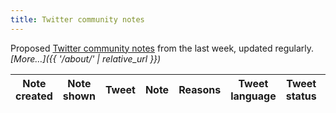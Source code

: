 ```yaml
---
title: Twitter community notes
---
```


Proposed [Twitter community notes](https://twitter.com/i/communitynotes/download-data) from the last week, updated regularly. _[More…]({{ '/about/' | relative_url }})_

<div class="table-responsive">
  <table class="table table-striped" data-order='[[ 0, "desc" ]]'>
    <thead>
      <tr>
        <th>Note created</th>
        <th>Note shown</th>
        <th>Tweet</th>
        <th>Note</th>
        <th>Reasons</th>
        <th>Tweet language</th>
        <th>Tweet status</th>
        <th>Username</th>
        <th>Tweet content</th>
      </tr>
    </thead>
    <tbody>
    </tbody>
  </table>
</div>

<script>
  /*
  This might not be quite right.
  It’s mostly BCP-47, but with some idiosyncracies.
  E.g.:
    * Hebrew is `iw` instead of `he`
    * Indonesian is `in` instead of `id`
    * Haitian Creole is included (`ht`)
  */
  const langLookup = {'af': 'Afrikaans', 'am': 'Amharic', 'ar': 'Arabic', 'arn': 'Mapudungun', 'as': 'Assamese', 'az': 'Azerbaijani', 'ba': 'Bashkir', 'be': 'Belarusian', 'bg': 'Bulgarian', 'bn': 'Bengali', 'bo': 'Tibetan', 'br': 'Breton', 'bs': 'Bosnian', 'ca': 'Catalan', 'co': 'Corsican', 'cs': 'Czech', 'cy': 'Welsh', 'da': 'Danish', 'de': 'German', 'dsb': 'Lower Sorbian', 'dv': 'Divehi', 'el': 'Greek', 'en': 'English', 'es': 'Spanish', 'et': 'Estonian', 'eu': 'Basque', 'fa': 'Persian', 'fi': 'Finnish', 'fil': 'Filipino', 'fo': 'Faroese', 'fr': 'French', 'fy': 'Frisian', 'ga': 'Irish', 'gd': 'Scottish Gaelic', 'gl': 'Galician', 'gsw': 'Swiss German', 'gu': 'Gujarati', 'ha': 'Hausa', 'hi': 'Hindi', 'hr': 'Croatian', 'hrv': 'Serbo-Croatian', 'hsb': 'Upper Sorbian', 'ht': 'Haitian Creole', 'hu': 'Hungarian', 'hy': 'Armenian', 'ig': 'Igbo', 'ii': 'Yi', 'in': 'Indonesian', 'is': 'Icelandic', 'it': 'Italian', 'iu': 'Inuktitut', 'iw': 'Hebrew', 'ja': 'Japanese', 'ka': 'Georgian', 'kk': 'Kazakh', 'kl': 'Greenlandic', 'km': 'Khmer', 'kn': 'Kannada', 'ko': 'Korean', 'kok': 'Konkani', 'kb': 'Kurdi', 'ky': 'Kyrgyz', 'lb': 'Luxembourgish', 'lo': 'Lao', 'lt': 'Lithuanian', 'lv': 'Latvian', 'mi': 'Maori', 'mk': 'Macedonian', 'ml': 'Malayalam', 'mn': 'Mongolian', 'moh': 'Mohawk', 'mr': 'Marathi', 'ms': 'Malay', 'mt': 'Maltese', 'my': 'Burmese', 'nb': 'Norwegian (Bokmål)', 'ne': 'Nepali', 'nl': 'Dutch', 'nn': 'Norwegian (Nynorsk)', 'no': 'Norwegian', 'oc': 'Occitan', 'or': 'Odia', 'pa': 'Punjabi', 'pl': 'Polish', 'prs': 'Dari', 'ps': 'Pashto', 'pt': 'Portuguese', 'quc': 'K\'iche', 'qu': 'Quechua', 'rm': 'Romansh', 'ro': 'Romanian', 'ru': 'Russian', 'rw': 'Kinyarwanda', 'sa': 'Sanskrit', 'sah': 'Yakut', 'se': 'Sami (Northern)', 'si': 'Sinhala', 'sk': 'Slovak', 'sl': 'Slovenian', 'sma': 'Sami (Southern)', 'smj': 'Sami (Lule)', 'smn': 'Sami (Inari)', 'sms': 'Sami (Skolt)', 'sq': 'Albanian', 'sr': 'Serbian', 'st': 'Sesotho', 'sv': 'Swedish', 'sw': 'Kiswahili', 'syc': 'Syriac', 'ta': 'Tamil', 'te': 'Telugu', 'tg': 'Tajik', 'th': 'Thai', 'tk': 'Turkmen', 'tl': 'Tagalog', 'tn': 'Tswana', 'tr': 'Turkish', 'tt': 'Tatar', 'tzm': 'Tamazight', 'ug': 'Uyghur', 'uk': 'Ukrainian', 'ur': 'Urdu', 'uz': 'Uzbek', 'vi': 'Vietnamese', 'wo': 'Wolof', 'xh': 'Xhosa', 'yo': 'Yoruba', 'zh': 'Chinese', 'zu': 'Zulu', 'art': 'X', 'qam': 'X', 'qct': 'X', 'qht': 'X', 'qme': 'X', 'qst': 'X', 'und': 'X', 'zxx': 'X'}
  let table = new DataTable('table', {
    layout: {
      top2Start: 'search',
      top: 'searchPanes',
      topStart: 'info',
      topEnd: 'paging',
      bottomStart: 'info',
      bottom2Start: 'pageLength'
    },
    fixedHeader: true,
    ajax: {
      url: '{{ '/data/notes.json' | relative_url }}',
      dataSrc: ''
    },
    columns: [
      {
        data: 'created_at',
        render: function (data, type, row, meta) {
          if (type !== 'display') {
            return data;
          }
          return '<a href="https://twitter.com/i/birdwatch/t/' + row['tweet_id'] + '" target="_blank">' + luxon.DateTime.fromISO(data).toFormat('d MMM yyyy') + '</a>';
        },
        searchable: false
      },
      {
        data: 'shown',
        defaultContent: '',
        render: function (data, type, row, meta) {
          if (data === undefined) {
            return '';
          }
          if (type !== 'display') {
            return data;
          }
          content = luxon.DateTime.fromISO(data).toFormat('d MMM yyyy')
          if (row['removed']) {
            content += ' (since removed)';
          }
          return content;
        },
        searchable: false
      },
      {
        data: 'tweet_id',
        width: '550px',
        render: function (data, type, row, meta) {
          if (type !== 'display') {
            return data;
          }
          content = row['tweet'] ? row['tweet'] : '';
          return '<blockquote class="twitter-tweet">' + content + '<a href="https://twitter.com/_/status/' + data + '"></a></blockquote>';
        }
      },
      {
        data: 'summary'
      },
      {
        data: 'reasons'
      },
      {
        data: 'lang',
        visible: false,
        defaultContent: '',
        render: function (data, type, row, meta) {
          if (!data) {
            if (type === 'sort') {
              return 'ZZZ (put this last)';
            }
            return 'Unknown (deleted)';
          }
          const niceName = langLookup[data];
          if (niceName === 'X') {
            // there are a handful of language codes that are used for
            // esoteric twitter things, including emoji-only tweets (`art`)
            // and hashtag-only tweets (`qht`). We lump these all together
            if (type === 'sort') {
              return 'ZZZ (put this last)';
            }
            return 'Twitter special';
          }
          return niceName + ' (' + data + ')';
        }
      },
      {
        data: 'deleted',
        visible: false,
        defaultContent: 0,
        render: function (data, type, row, meta) {
          if (type !== 'display') {
            return data;
          }
          return (data === 1) ? 'Deleted' : 'Published';
        }
      },
      {
        data: 'user',
        searchable: true,
        visible: false,
        defaultContent: ''
      },
      {
        data: 'tweet',
        searchable: true,
        visible: false,
        defaultContent: ''
      },
    ],
    drawCallback: function (settings) {
      twttr.widgets.load();
    },
    searchPanes: {
      orderable: false,
      columns: [5, 6],
      preSelect: [
        {
          column: 5,
          rows: ['English (en)', 'Twitter special', 'Unknown (deleted)']
        },
        {
          column: 6,
          rows: [0]
        },
      ],
      initCollapsed: true
    }
  });

  twttr.events.bind(
    'rendered',
    function () {
      table.fixedHeader.adjust();
    }
  );
</script>
